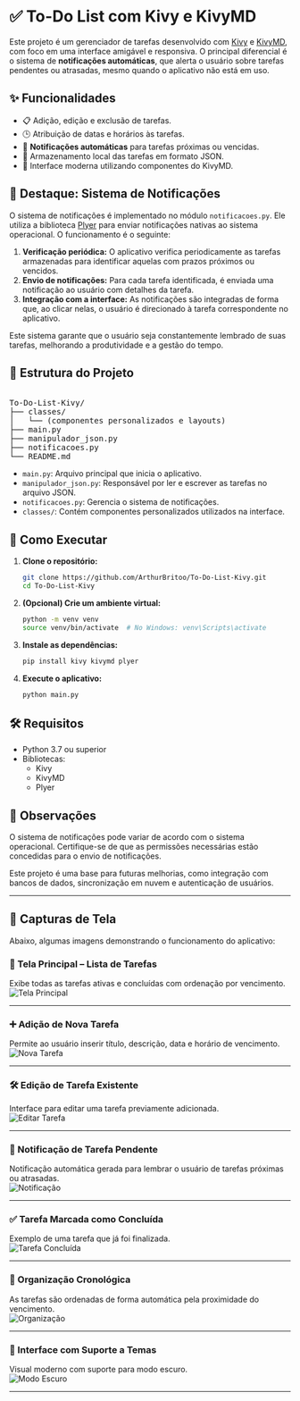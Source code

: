 # ✅ To-Do List com Kivy e KivyMD

Este projeto é um gerenciador de tarefas desenvolvido com [Kivy](https://kivy.org/) e [KivyMD](https://kivymd.readthedocs.io/), com foco em uma interface amigável e responsiva. O principal diferencial é o sistema de **notificações automáticas**, que alerta o usuário sobre tarefas pendentes ou atrasadas, mesmo quando o aplicativo não está em uso.

## ✨ Funcionalidades

- 📋 Adição, edição e exclusão de tarefas.
- 🕒 Atribuição de datas e horários às tarefas.
- 🔔 **Notificações automáticas** para tarefas próximas ou vencidas.
- 💾 Armazenamento local das tarefas em formato JSON.
- 🎨 Interface moderna utilizando componentes do KivyMD.

## 🧠 Destaque: Sistema de Notificações

O sistema de notificações é implementado no módulo `notificacoes.py`. Ele utiliza a biblioteca [Plyer](https://plyer.readthedocs.io/en/latest/) para enviar notificações nativas ao sistema operacional. O funcionamento é o seguinte:

1. **Verificação periódica:** O aplicativo verifica periodicamente as tarefas armazenadas para identificar aquelas com prazos próximos ou vencidos.
2. **Envio de notificações:** Para cada tarefa identificada, é enviada uma notificação ao usuário com detalhes da tarefa.
3. **Integração com a interface:** As notificações são integradas de forma que, ao clicar nelas, o usuário é direcionado à tarefa correspondente no aplicativo.

Este sistema garante que o usuário seja constantemente lembrado de suas tarefas, melhorando a produtividade e a gestão do tempo.

## 📁 Estrutura do Projeto

<pre lang="markdown"> 
To-Do-List-Kivy/
├── classes/
│   └── (componentes personalizados e layouts)
├── main.py
├── manipulador_json.py
├── notificacoes.py
└── README.md
</pre>

- `main.py`: Arquivo principal que inicia o aplicativo.
- `manipulador_json.py`: Responsável por ler e escrever as tarefas no arquivo JSON.
- `notificacoes.py`: Gerencia o sistema de notificações.
- `classes/`: Contém componentes personalizados utilizados na interface.

## 🚀 Como Executar

1. **Clone o repositório:**

   ```bash
   git clone https://github.com/ArthurBritoo/To-Do-List-Kivy.git
   cd To-Do-List-Kivy
   ```

2. **(Opcional) Crie um ambiente virtual:**

   ```bash
   python -m venv venv
   source venv/bin/activate  # No Windows: venv\Scripts\activate
   ```

3. **Instale as dependências:**

   ```bash
   pip install kivy kivymd plyer
   ```

4. **Execute o aplicativo:**

   ```bash
   python main.py
   ```

## 🛠️ Requisitos

- Python 3.7 ou superior
- Bibliotecas:
  - Kivy
  - KivyMD
  - Plyer

## 📌 Observações

O sistema de notificações pode variar de acordo com o sistema operacional. Certifique-se de que as permissões necessárias estão concedidas para o envio de notificações.

Este projeto é uma base para futuras melhorias, como integração com bancos de dados, sincronização em nuvem e autenticação de usuários.

---

## 📸 Capturas de Tela

Abaixo, algumas imagens demonstrando o funcionamento do aplicativo:

### 🧾 Tela Principal – Lista de Tarefas  
Exibe todas as tarefas ativas e concluídas com ordenação por vencimento.  
![Tela Principal](prints/Captura_de_tela_2025-02-24_225009.png)

---

### ➕ Adição de Nova Tarefa  
Permite ao usuário inserir título, descrição, data e horário de vencimento.  
![Nova Tarefa](prints/Captura_de_tela_2025-02-24_225048.png)

---

### 🛠️ Edição de Tarefa Existente  
Interface para editar uma tarefa previamente adicionada.  
![Editar Tarefa](prints/Captura_de_tela_2025-02-24_225109.png)

---

### 🔔 Notificação de Tarefa Pendente  
Notificação automática gerada para lembrar o usuário de tarefas próximas ou atrasadas.  
![Notificação](prints/Captura_de_tela_2025-02-24_225157.png)

---

### ✅ Tarefa Marcada como Concluída  
Exemplo de uma tarefa que já foi finalizada.  
![Tarefa Concluída](prints/Captura_de_tela_2025-02-24_225212.png)

---

### 📅 Organização Cronológica  
As tarefas são ordenadas de forma automática pela proximidade do vencimento.  
![Organização](prints/Captura_de_tela_2025-02-24_225232.png)

---

### 🌙 Interface com Suporte a Temas  
Visual moderno com suporte para modo escuro.  
![Modo Escuro](prints/Captura_de_tela_2025-02-24_225255.png)

---
